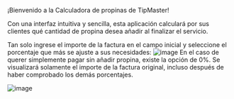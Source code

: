 ¡Bienvenido a la Calculadora de propinas de TipMaster!

Con una interfaz intuitiva y sencilla, esta aplicación calculará por sus clientes qué cantidad de propina desea añadir al finalizar el servicio.

Tan solo ingrese el importe de la factura en el campo inicial y seleccione el porcentaje que más se ajuste a sus necesidades:
![image](https://github.com/Paatx/EntornosDesarrollo/assets/154462285/ee86484a-8dc2-4824-ab0e-a4fd7d1ffd15)
En el caso de querer simplemente pagar sin añadir propina, existe la opción de 0%. Se visualizará solamente el importe de la factura original, incluso después de haber comprobado los demás porcentajes.

![image](https://github.com/Paatx/EntornosDesarrollo/assets/154462285/c9e4a85a-7c73-4ff3-b1d6-a7b3ebf64ec6)


